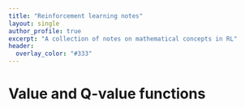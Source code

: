 ```yaml
---
title: "Reinforcement learning notes"
layout: single
author_profile: true
excerpt: "A collection of notes on mathematical concepts in RL"
header:
  overlay_color: "#333"
---
```



# Value and Q-value functions
